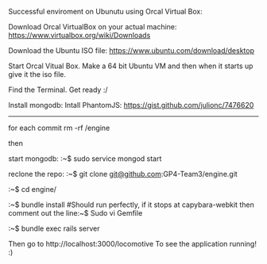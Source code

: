 Successful enviroment on Ubunutu using Orcal Virtual Box:

Download Orcal VirtualBox on your actual machine: https://www.virtualbox.org/wiki/Downloads

Download the Ubuntu ISO file: https://www.ubuntu.com/download/desktop

Start Orcal Vitual Box. Make a 64 bit Ubuntu VM and then when it starts up give it the iso file.

Find the Terminal. Get ready :/


Install mongodb: 
Intall PhantomJS: https://gist.github.com/julionc/7476620
________

for each commit rm -rf /engine

then

start mongodb:
:~$ sudo service mongod start 

reclone the repo:
:~$ git clone git@github.com:GP4-Team3/engine.git

:~$ cd engine/

:~$ bundle install 
#Should run perfectly, if it stops at capybara-webkit then comment out the line:~$ Sudo vi Gemfile

:~$ bundle exec rails server

Then go to http://localhost:3000/locomotive To see the application running! :)






